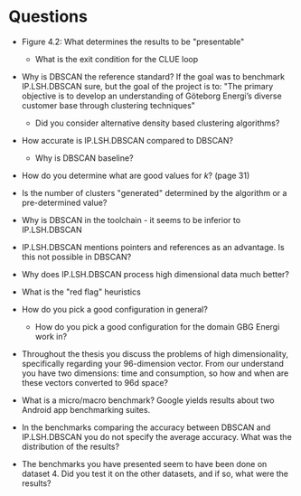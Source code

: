 # Questions
- Figure 4.2: What determines the results to be "presentable"
    - What is the exit condition for the CLUE loop
- Why is DBSCAN the reference standard? If the goal was to benchmark IP.LSH.DBSCAN sure, but the goal of the project is to: 
        "The primary objective is to develop an understanding of Göteborg Energi’s diverse customer base through clustering techniques"
    - Did you consider alternative density based clustering algorithms?
- How accurate is IP.LSH.DBSCAN compared to DBSCAN?
    - Why is DBSCAN baseline?
- How do you determine what are good values for $k$? (page 31)
- Is the number of clusters "generated" determined by the algorithm or a pre-determined value?
- Why is DBSCAN in the toolchain - it seems to be inferior to IP.LSH.DBSCAN
- IP.LSH.DBSCAN mentions pointers and references as an advantage. Is this not possible in DBSCAN?
- Why does IP.LSH.DBSCAN process high dimensional data much better?
- What is the "red flag" heuristics
- How do you pick a good configuration in general?
    - How do you pick a good configuration for the domain GBG Energi work in?

- Throughout the thesis you discuss the problems of high
  dimensionality, specifically regarding your 96-dimension vector.
  From our understand you have two dimensions: time and consumption,
  so how and when are these vectors converted to 96d space?

- What is a micro/macro benchmark?
  Google yields results about two Android app benchmarking suites.

- In the benchmarks comparing the accuracy between DBSCAN
  and IP.LSH.DBSCAN you do not specify the average
  accuracy. What was the distribution of the results?

- The benchmarks you have presented seem to have been done 
  on dataset 4. Did you test it on the other datasets,
  and if so, what were the results?

